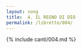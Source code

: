 ```yaml
---
layout: song
title:  4. IL REGNO DI DIO
permalink: /libretto/004/
---
```

{% include canti/004.md %}   